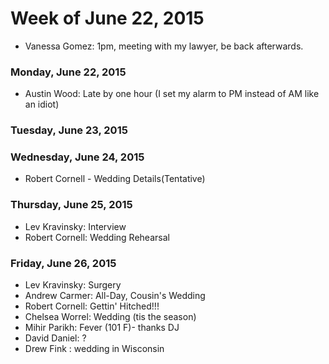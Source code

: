 # Week of June 22, 2015
* Vanessa Gomez: 1pm, meeting with my lawyer, be back afterwards.  

### Monday, June 22, 2015
* Austin Wood: Late by one hour (I set my alarm to PM instead of AM like
an idiot)

### Tuesday, June 23, 2015

### Wednesday, June 24, 2015
* Robert Cornell - Wedding Details(Tentative)

### Thursday, June 25, 2015
* Lev Kravinsky: Interview
* Robert Cornell: Wedding Rehearsal

### Friday, June 26, 2015
* Lev Kravinsky: Surgery
* Andrew Carmer: All-Day, Cousin's Wedding
* Robert Cornell: Gettin' Hitched!!!
* Chelsea Worrel: Wedding (tis the season)
* Mihir Parikh: Fever (101 F)- thanks DJ
* David Daniel: ?
* Drew Fink : wedding in Wisconsin
